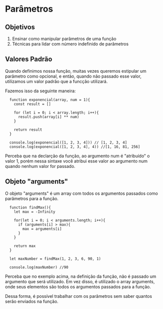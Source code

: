 # Parâmetros

## Objetivos

 1. Ensinar como manipular parâmetros de uma função
 2. Técnicas para lidar com número indefinido de parâmetros

## Valores Padrão

Quando definimos nossa função, muitas vezes queremos estipular um parâmetro como opcional, e então, quando não passado esse valor, utilizamos um valor padrão que a funcção utilizará.

Fazemos isso da seguinte maneira:

```
  function exponencial(array, num = 1){
    const result = []

    for (let i = 0; i < array.length; i++){
      result.push(array[i] ** num)
    }

    return result
  }

  console.log(exponencial([1, 2, 3, 4])) // [1, 2, 3, 4]
  console.log(exponencial([1, 2, 3, 4], 4)) //[1, 16, 81, 256]
```

Perceba que na declarção da função, ao argumento num é "atribuído" o valor 1, porém nessa sintaxe você atribui esse valor ao argumento num quando nenhum valor for passado.

## Objeto "arguments"

O objeto "arguments" é um array com todos os argumentos passados como parâmetros para a função.

```
  function findMax(){
    let max = -Infinity

    for(let i = 0; i < arguments.length; i++){
      if (arguments[i] > max){
        max = arguments[i]
      }
    }

    return max
  }

  let maxNumber = findMax(1, 2, 3, 6, 90, 1)

  console.log(maxNumber) //90
```

Perceba que no exemplo acima, na definição da função, não é passado um argumento que será utilizado. Em vez disso, é utilizado o array arguments, onde seus elementos são todos os argumentos passados para a função.

Dessa forma, é possível trabalhar com os parâmetros sem saber quantos serão enviados na função.